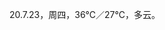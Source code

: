 <link href="../../css/style.css" rel="stylesheet" type="text/css" />

<span class="fzzy">20.7.23，周四，36℃／27℃，多云。

